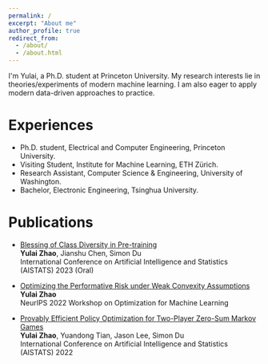 ```yaml
---
permalink: /
excerpt: "About me"
author_profile: true
redirect_from: 
  - /about/
  - /about.html
---
```


<!-- I'm Yulai, a Ph.D. student at Princeton. I'm fortunately advised by Professor [S. Y. Kung](https://ece.princeton.edu/people/sun-yuan-kung) and [Jason D. Lee](https://jasondlee88.github.io/). My research interests lie in theories/experiments of modern machine learning. I am also eager to investigate the infinite potential of modern data-driven approaches in practice. -->

I'm Yulai, a Ph.D. student at Princeton University. My research interests lie in theories/experiments of modern machine learning. I am also eager to apply modern data-driven approaches to practice.

Experiences
======
* Ph.D. student, Electrical and Computer Engineering, Princeton University.
* Visiting Student, Institute for Machine Learning, ETH Zürich.
* Research Assistant, Computer Science & Engineering, University of Washington.
* Bachelor, Electronic Engineering, Tsinghua University.

Publications
======
* [Blessing of Class Diversity in Pre-training](https://arxiv.org/abs/2209.03447)   
**Yulai Zhao**, Jianshu Chen, Simon Du   
International Conference on Artificial Intelligence and Statistics (AISTATS) 2023 (Oral)

* [Optimizing the Performative Risk under Weak Convexity Assumptions](https://openreview.net/forum?id=Ut_vApkulkk)    
**Yulai Zhao**   
NeurIPS 2022 Workshop on Optimization for Machine Learning

* [Provably Efficient Policy Optimization for Two-Player Zero-Sum Markov Games](https://proceedings.mlr.press/v151/zhao22b.html)   
**Yulai Zhao**, Yuandong Tian, Jason Lee, Simon Du   
International Conference on Artificial Intelligence and Statistics (AISTATS) 2022



